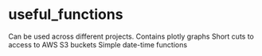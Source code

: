 # useful_functions
Can be used across different projects.
Contains plotly graphs
Short cuts to access to AWS S3 buckets
Simple date-time functions
